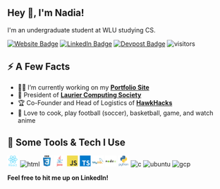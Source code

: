 <h2>Hey 👋, I'm Nadia!</h2>


<p>I'm an undergraduate student at WLU studying CS.</p>


<p><a href="https://daner.dev/"><img src="https://img.shields.io/badge/-daner.dev-4E69C8?style=flat-square&amp;labelColor=4E69C8&amp;logo=Firefox&amp;link=https://daner.dev/" alt="Website Badge"></a> <a href="www.linkedin.com/in/nadia-eghnaim"><img src="https://img.shields.io/badge/-@nadia-eghnaim-0077B5?style=flat-square&amp;labelColor=0077B5&amp;logo=LinkedIn&amp;link=www.linkedin.com/in/nadia-eghnaim" alt="LinkedIn Badge"></a> <a href="https://devpost.com/mlbnorn"><img src="https://img.shields.io/badge/-@mlbnorn-003E54?style=flat-square&amp;labelColor=003E54&amp;logo=devpost&amp;link=https://devpost.com/mlbnorn" alt="Devpost Badge"></a> </a> <img src="https://visitor-badge.glitch.me/badge?page_id=mlbnorn.mlbnorn" alt="visitors"></p>


<h2>⚡️ A Few Facts</h2>
<ul>
<li>👨‍💻 I’m currently working on my <a href="https://github.com/danerkestey/Website"><strong>Portfolio Site</strong></a></li>
<li>🏫 President of <a href="https://lauriercs.ca/"><strong>Laurier Computing Society</strong></a></li>
<li>🏆 Co-Founder and Head of Logistics of <a href="https://hawkhacks.ca/"><strong>HawkHacks</strong></a></li>
<li>👟 Love to cook, play football (soccer), basketball, game, and watch anime</li>
</ul>


<h2>🚀 Some Tools & Tech I Use</h2>
<p align="left">
<img src="https://raw.githubusercontent.com/devicons/devicon/master/icons/react/react-original-wordmark.svg" alt="react" width="25" height="25" />
<img src="https://cdn.jsdelivr.net/gh/devicons/devicon/icons/html5/html5-original.svg" alt="html" width="25" height="25" />
<img src="https://raw.githubusercontent.com/devicons/devicon/master/icons/css3/css3-original-wordmark.svg" alt="css3" width="25" height="25" />
<img src="https://raw.githubusercontent.com/devicons/devicon/master/icons/java/java-original-wordmark.svg" alt="java" width="25" height="25" />
<img src="https://raw.githubusercontent.com/devicons/devicon/master/icons/javascript/javascript-original.svg" alt="javascript" width="25" height="25" />
<img src="https://raw.githubusercontent.com/devicons/devicon/master/icons/typescript/typescript-original.svg" alt="typescript" width="25" height="25" />
<img src="https://raw.githubusercontent.com/devicons/devicon/master/icons/mysql/mysql-original-wordmark.svg" alt="mysql" width="25" height="25" />
<img src="https://raw.githubusercontent.com/devicons/devicon/master/icons/nodejs/nodejs-original-wordmark.svg" alt="nodejs" width="25" height="25" />
<img src="https://raw.githubusercontent.com/devicons/devicon/master/icons/python/python-original-wordmark.svg" alt="python" width="25" height="25" />
<img src="https://cdn.jsdelivr.net/gh/devicons/devicon/icons/c/c-original.svg" alt="c" width="25" height="25" />
<img src="https://cdn.jsdelivr.net/gh/devicons/devicon/icons/ubuntu/ubuntu-plain.svg" alt="ubuntu" width="25" height="25" />
<img src="https://www.vectorlogo.zone/logos/google_cloud/google_cloud-icon.svg" alt="gcp" width="25" height="25" />
</p>


<strong>Feel free to hit me up on LinkedIn!

